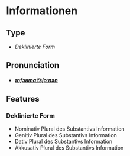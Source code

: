 # Informationen
## Type
- _Deklinierte Form_
## Pronunciation
- **_[ɪnfɔʁmaˈt͡si̯oːnən](https://commons.wikimedia.org/wiki/File:De-Informationen.ogg)_**
## Features
### Deklinierte Form
- Nominativ Plural des Substantivs Information
- Genitiv Plural des Substantivs Information
- Dativ Plural des Substantivs Information
- Akkusativ Plural des Substantivs Information
